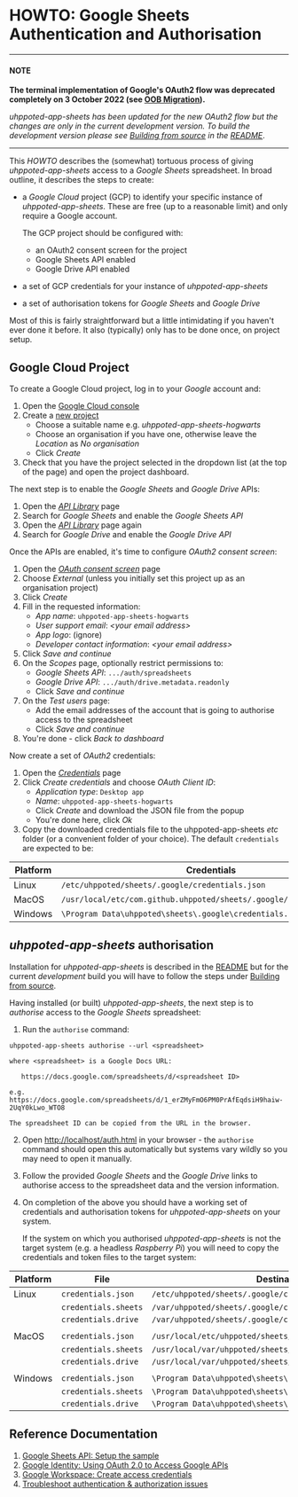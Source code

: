 # HOWTO: Google Sheets Authentication and Authorisation

---
#### NOTE

__The terminal implementation of Google's OAuth2 flow was deprecated completely on 3 October 2022 (see [OOB Migration](https://developers.google.com/identity/protocols/oauth2/resources/oob-migration)).__

*_uhppoted-app-sheets_ has been updated for the new _OAuth2_ flow but the changes are only in the current development version. To build the development version please see [Building from source](https://github.com/uhppoted/uhppoted-app-sheets#building-from-source)
in the [README](https://github.com/uhppoted/uhppoted-app-sheets)*.

---

This _HOWTO_ describes the (somewhat) tortuous process of giving _uhppoted-app-sheets_ access to a _Google Sheets_ spreadsheet. In broad outline, it describes the steps to create:

- a _Google Cloud_ project (GCP) to identify your specific instance of _uhppoted-app-sheets_. These are
  free (up to a reasonable limit) and only require a Google account.

  The GCP project should be configured with:
   - an OAuth2 consent screen for the project
   - Google Sheets API enabled
   - Google Drive API enabled
   
- a set of GCP credentials for your instance of _uhppoted-app-sheets_
- a set of authorisation tokens for _Google Sheets_ and _Google Drive_

Most of this is fairly straightforward but a little intimidating if you haven't ever done it before. It also (typically)
only has to be done once, on project setup.

## Google Cloud Project

To create a Google Cloud project, log in to your _Google_ account and:

1. Open the [Google Cloud console](https://console.cloud.google.com/home)
2. Create a [new project](https://console.cloud.google.com/projectcreate)
   - Choose a suitable name e.g. _uhppoted-app-sheets-hogwarts_
   - Choose an organisation if you have one, otherwise leave the _Location_ as _No organisation_
   - Click _Create_
3. Check that you have the project selected in the dropdown list (at the top of the page) and open 
   the project dashboard.

The next step is to enable the _Google Sheets_ and _Google Drive_ APIs:
1. Open the [_API Library_](https://console.cloud.google.com/apis/library) page
2. Search for _Google Sheets_ and enable the _Google Sheets API_
3. Open the [_API Library_](https://console.cloud.google.com/apis/library) page again
4. Search for _Google Drive_ and enable the _Google Drive API_

Once the APIs are enabled, it's time to configure _OAuth2 consent screen_:
1. Open the [_OAuth consent screen_](https://console.cloud.google.com/apis/credentials/consent) page
2. Choose _External_ (unless you initially set this project up as an organisation project)
3. Click _Create_
4. Fill in the requested information:
    - _App name_: `uhppoted-app-sheets-hogwarts`
    - _User support email_: _\<your email address\>_
    - _App logo_: (ignore)
    - _Developer contact information_: _\<your email address\>_
5. Click _Save and continue_
6. On the _Scopes_ page, optionally restrict permissions to:
    - _Google Sheets API_: `.../auth/spreadsheets`
    - _Google Drive API_:  `.../auth/drive.metadata.readonly`
    - Click _Save and continue_
7. On the _Test users_ page:
    - Add the email addresses of the account that is going to authorise access to the spreadsheet
    - Click _Save and continue_
8. You're done - click _Back to dashboard_

Now create a set of _OAuth2_ credentials:
1. Open the [_Credentials_](https://console.cloud.google.com/apis/credentials) page
2. Click _Create credentials_ and choose _OAuth Client ID_:
    - _Application type_: `Desktop app`
    - _Name_: `uhppoted-app-sheets-hogwarts`
    - Click _Create_ and download the JSON file from the popup
    - You're done here, click _Ok_
3. Copy the downloaded credentials file to the uhppoted-app-sheets _etc_ folder (or a convenient folder 
   of your choice). The default `credentials` are expected to be:

| Platform | Credentials                                                          |
|----------|----------------------------------------------------------------------|
| Linux    | `/etc/uhppoted/sheets/.google/credentials.json`                      |
| MacOS    | `/usr/local/etc/com.github.uhppoted/sheets/.google/credentials.json` |
| Windows  | `\Program Data\uhppoted\sheets\.google\credentials.json`             |

## _uhppoted-app-sheets_ authorisation

Installation for _uhppoted-app-sheets_ is described in the [README](https://github.com/uhppoted/uhppoted-app-sheets#installation)
but for the current _development_ build you will have to follow the steps under [Building from source](https://github.com/uhppoted/uhppoted-app-sheets#building-from-source).

Having installed (or built) _uhppoted-app-sheets_, the next step is to _authorise_ access to the _Google Sheets_ spreadsheet:

1. Run the `authorise` command:
```
uhppoted-app-sheets authorise --url <spreadsheet>

where <spreadsheet> is a Google Docs URL:

   https://docs.google.com/spreadsheets/d/<spreadsheet ID>

e.g. https://docs.google.com/spreadsheets/d/1_erZMyFmO6PM0PrAfEqdsiH9haiw-2UqY0kLwo_WTO8

The spreadsheet ID can be copied from the URL in the browser.
```

2. Open [http://localhost/auth.html](http://localhost/auth.html) in your browser - the `authorise` command should open this automatically but systems vary wildly so you may need to open it manually.

3. Follow the provided _Google Sheets_ and the _Google Drive_ links to authorise access to the spreadsheet data and the version information.

4. On completion of the above you should have a working set of credentials and authorisation tokens for _uhppoted-app-sheets_ on your system. 
 
   If the system on which you authorised _uhppoted-app-sheets_ is not the target system (e.g. a headless _Raspberry Pi_) you will need to copy the credentials and token files to the target system:

| Platform | File                 | Destination                                                 |
|----------|----------------------|-------------------------------------------------------------|
| Linux    | `credentials.json`   | `/etc/uhppoted/sheets/.google/credentials.json`             |
|          | `credentials.sheets` | `/var/uhppoted/sheets/.google/credentials.sheets`           |
|          | `credentials.drive`  | `/var/uhppoted/sheets/.google/credentials.drive`            |
|          |                      |                                                             |
| MacOS    | `credentials.json`   | `/usr/local/etc/uhppoted/sheets/.google/credentials.json`   |
|          | `credentials.sheets` | `/usr/local/var/uhppoted/sheets/.google/credentials.sheets` |
|          | `credentials.drive`  | `/usr/local/var/uhppoted/sheets/.google/credentials.drive`  |
|          |                      |                                                             |
| Windows  | `credentials.json`   | `\Program Data\uhppoted\sheets\.google/credentials.json`    |
|          | `credentials.sheets` | `\Program Data\uhppoted\sheets\.google/credentials.sheets`  |
|          | `credentials.drive`  | `\Program Data\uhppoted\sheets\.google/credentials.drive`   |

## Reference Documentation

1. [Google Sheets API: Setup the sample](https://developers.google.com/sheets/api/quickstart/go#set_up_the_sample)
2. [Google Identity: Using OAuth 2.0 to Access Google APIs](https://developers.google.com/identity/protocols/oauth2)
3. [Google Workspace: Create access credentials](https://developers.google.com/workspace/guides/create-credentials#desktop-app)
4. [Troubleshoot authentication & authorization issues](https://developers.google.com/sheets/api/troubleshoot-authentication-authorization)
